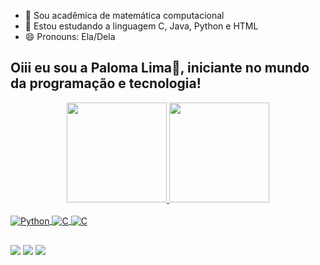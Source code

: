 - 🔭 Sou acadêmica de matemática computacional
- 🌱 Estou estudando a linguagem C, Java, Python e HTML
- 😄 Pronouns: Ela/Dela

## Oiii eu sou a Paloma Lima👋, iniciante no mundo da programação e tecnologia!
<div align="center">
  <a href="https://github.com/PalomaGLima">
  <img height="160em" src="https://github-readme-stats.vercel.app/api?username=PalomaGLima&show_icons=true&theme=dark&include_all_commits=true&count_private=true"/>
  <img height="160em" src="https://github-readme-stats.vercel.app/api/top-langs/?username=PalomaGLima&layout=compact&langs_count=7&theme=dark"/>
</div>
  
<div style="display: inline_block"><br>
  <img align="center" alt="Python" src="https://img.shields.io/badge/python-3670A0?style=for-the-badge&logo=python&logoColor=ffdd54">
  <img align="center" alt="C" src="https://img.shields.io/badge/c-%2300599C.svg?style=for-the-badge&logo=c&logoColor=white">
  <img align="center" alt="C" src="https://img.shields.io/badge/java-CC0000.svg?style=for-the-badge&logo=java&logoColor=white">
  </div>
  
  ##
 
<div> 
  <a href="https://instagram.com/palomalima1608" target="_blank"><img src="https://img.shields.io/badge/-Instagram-%23E4405F?style=for-the-badge&logo=instagram&logoColor=white" target="_blank"></a>
   <a href = "mailto:palomalima272@gmail.com"><img src="https://img.shields.io/badge/-Gmail-%23333?style=for-the-badge&logo=gmail&logoColor=white" target="_blank"></a>
  <a href="https://www.linkedin.com/in/paloma-lima-a63447148" target="_blank"><img src="https://img.shields.io/badge/-LinkedIn-%230077B5?style=for-the-badge&logo=linkedin&logoColor=white" target="_blank"></a>

 
</div>
 
